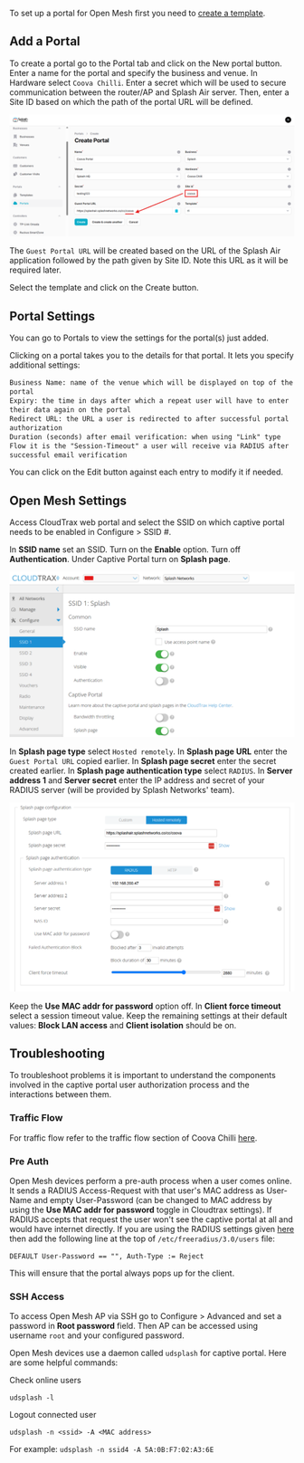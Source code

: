 To set up a portal for Open Mesh first you need to [create a template](../defining-templates.md).

## Add a Portal

To create a portal go to the Portal tab and click on the New portal button. Enter a name for the portal and specify the business and venue. In Hardware select `Coova Chilli`. Enter a secret which will be used to secure communication between the router/AP and Splash Air server. Then, enter a Site ID based on which the path of the portal URL will be defined.

![Coova Portal](../assets/images/portals/coova/coova-portal-url.png)

The `Guest Portal URL` will be created based on the URL of the Splash Air application followed by the path given by Site ID. Note this URL as it will be required later.

Select the template and click on the Create button.

## Portal Settings

You can go to Portals to view the settings for the portal(s) just added.

Clicking on a portal takes you to the details for that portal. It lets you specify additional settings:

```
Business Name: name of the venue which will be displayed on top of the portal
Expiry: the time in days after which a repeat user will have to enter their data again on the portal
Redirect URL: the URL a user is redirected to after successful portal authorization
Duration (seconds) after email verification: when using "Link" type Flow it is the "Session-Timeout" a user will receive via RADIUS after successful email verification 
```

You can click on the Edit button against each entry to modify it if needed.

## Open Mesh Settings

Access CloudTrax web portal and select the SSID on which captive portal needs to be enabled in Configure > SSID #.

In **SSID name** set an SSID. Turn on the **Enable** option. Turn off **Authentication**. Under Captive Portal turn on **Splash page**.

![SSID](../assets/images/portals/openmesh/ssid.png)

In **Splash page type** select `Hosted remotely`. In **Splash page URL** enter the `Guest Portal URL` copied earlier. In **Splash page secret** enter the secret created earlier. In **Splash page authentication type** select `RADIUS`. In **Server address 1** and **Server secret** enter the IP address and secret of your RADIUS server (will be provided by Splash Networks' team).

![Splash Page settings](../assets/images/portals/openmesh/splash-page.png)

Keep the **Use MAC addr for password** option off. In **Client force timeout** select a session timeout value. Keep the remaining settings at their default values: **Block LAN access** and **Client isolation** should be on.

## Troubleshooting

To troubleshoot problems it is important to understand the components involved in the captive portal user authorization process and the interactions between them.

### Traffic Flow

For traffic flow refer to the traffic flow section of Coova Chilli [here](coova-chilli.md/#traffic-flow).

### Pre Auth

Open Mesh devices perform a pre-auth process when a user comes online. It sends a RADIUS Access-Request with that user's MAC address as User-Name and empty User-Password (can be changed to MAC address by using the **Use MAC addr for password** toggle in Cloudtrax settings). If RADIUS accepts that request the user won't see the captive portal at all and would have internet directly. If you are using the RADIUS settings given [here](../radius.md) then add the following line at the top of `/etc/freeradius/3.0/users` file:

```
DEFAULT User-Password == "", Auth-Type := Reject
```

This will ensure that the portal always pops up for the client.

### SSH Access

To access Open Mesh AP via SSH go to Configure > Advanced and set a password in **Root password** field. Then AP can be accessed using username `root` and your configured password.

Open Mesh devices use a daemon called `udsplash` for captive portal. Here are some helpful commands:

Check online users

```
udsplash -l
```

Logout connected user

```
udsplash -n <ssid> -A <MAC address>
```

For example: `udsplash -n ssid4 -A 5A:0B:F7:02:A3:6E`
